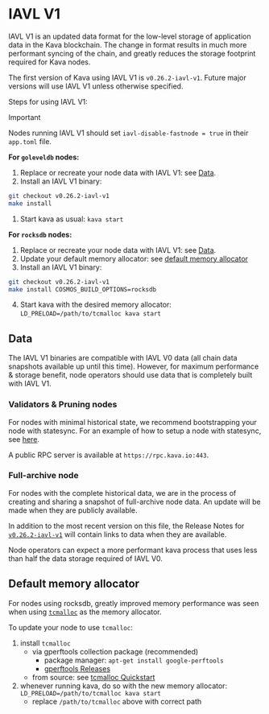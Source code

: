 # IAVL V1

IAVL V1 is an updated data format for the low-level storage of application data in the Kava blockchain.
The change in format results in much more performant syncing of the chain, and greatly reduces the
storage footprint required for Kava nodes.

The first version of Kava using IAVL V1 is `v0.26.2-iavl-v1`. Future major versions will use IAVL V1
unless otherwise specified.

Steps for using IAVL V1:

> [!IMPORTANT]  
> Nodes running IAVL V1 should set `iavl-disable-fastnode = true` in their `app.toml` file.

**For `goleveldb` nodes:**
1. Replace or recreate your node data with IAVL V1: see [Data](#data).
2. Install an IAVL V1 binary:
```sh
git checkout v0.26.2-iavl-v1
make install
```
1. Start kava as usual: `kava start`

**For `rocksdb` nodes:**
1. Replace or recreate your node data with IAVL V1: see [Data](#data).
2. Update your default memory allocator: see [default memory allocator](#default-memory-allocator)
3. Install an IAVL V1 binary:
```sh
git checkout v0.26.2-iavl-v1
make install COSMOS_BUILD_OPTIONS=rocksdb
```
4. Start kava with the desired memory allocator: `LD_PRELOAD=/path/to/tcmalloc kava start`

## Data

The IAVL V1 binaries are compatible with IAVL V0 data (all chain data snapshots available up until this time).
However, for maximum performance & storage benefit, node operators should use data that is completely
built with IAVL V1.

### Validators & Pruning nodes

For nodes with minimal historical state, we recommend bootstrapping your node with statesync.
For an example of how to setup a node with statesync, see [here](https://www.polkachu.com/state_sync/kava).

A public RPC server is available at `https://rpc.kava.io:443`.

### Full-archive node

For nodes with the complete historical data, we are in the process of creating and sharing a snapshot
of full-archive node data. An update will be made when they are publicly available.

In addition to the most recent version on this file, the Release Notes for
[`v0.26.2-iavl-v1`](https://github.com/Kava-Labs/kava/releases/tag/v0.26.2-iavl-v1) will contain
links to data when they are available.

Node operators can expect a more performant kava process that uses less than half the data storage
required of IAVL V0.

## Default memory allocator

For nodes using rocksdb, greatly improved memory performance was seen when using [`tcmalloc`](https://github.com/google/tcmalloc)
as the memory allocator.

To update your node to use `tcmalloc`:
1. install `tcmalloc`
    * via gperftools collection package (recommended)
      * package manager: `apt-get install google-perftools`
      * [gperftools Releases](https://github.com/gperftools/gperftools/releases)
    * from source: see [tcmalloc Quickstart](https://google.github.io/tcmalloc/quickstart.html)
2. whenever running kava, do so with the new memory allocator: `LD_PRELOAD=/path/to/tcmalloc kava start`
    * replace `/path/to/tcmalloc` above with correct path
